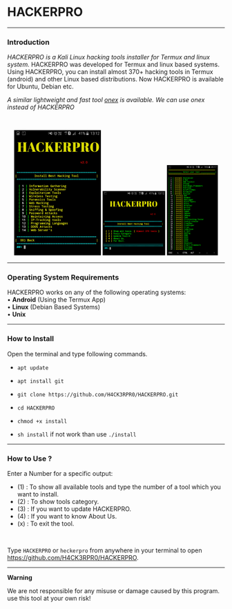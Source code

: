 # HACKERPRO

------------------------------------------------------------------------

### Introduction

*HACKERPRO is a Kali Linux hacking tools installer for Termux and linux system.*
HACKERPRO was developed for Termux and linux based systems. Using HACKERPRO, you can install almost 370+ hacking tools in Termux (android) and other Linux based distributions. Now HACKERPRO is available for Ubuntu, Debian etc.

*A similar lightweight and fast tool [onex](https://github.com/HACKERPRO/onex) is available. We can use onex instead of HACKERPRO*

<br>
<p align="center">
<img width="40%" src="core/20211009_144124.jpg"/>
<img width="28.8%" src="core/20211009_144213.jpg"/>
<img width="23.4%" src="core/Screenshot_2020-05-17-20-17-56.png"/>
</p>

------------------------------------------------------------------------

### Operating System Requirements

HACKERPRO works on any of the following operating systems:<br>
• **Android** (Using the Termux App) <br>
• **Linux** (Debian Based Systems) <br>
• **Unix**

------------------------------------------------------------------------

### How to Install

Open the terminal and type following commands.

* `apt update`

* `apt install git`

* `git clone https://github.com/H4CK3RPR0/HACKERPRO.git`

* `cd HACKERPRO`

* `chmod +x install`

* `sh install` if not work than use `./install`

------------------------------------------------------------------------

### How to Use ?

Enter a Number for a specific output:
- (1) : To show all available tools and type the number of a tool which you want to install.
- (2) : To show tools category.
- (3) : If you want to update HACKERPRO.
- (4) : If you want to know About Us.
- (x) : To exit the tool.

<br/>

Type `HACKERPRO` or `heckerpro` from anywhere in your terminal to open https://github.com/H4CK3RPR0/HACKERPRO.

------------------------------------------------------------------------

**Warning**

We are not responsible for any misuse or damage caused by this program. use this tool at your own risk!
 

